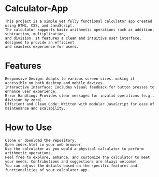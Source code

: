  # Calculator-App
    This project is a simple yet fully functional calculator app created using HTML, CSS, and JavaScript.
    The calculator supports basic arithmetic operations such as addition, subtraction, multiplication, 
    and division. It features a clean and intuitive user interface, designed to provide an efficient 
    and seamless experience for users.

# Features
    Responsive Design: Adapts to various screen sizes, making it accessible on both desktop and mobile devices.
    Interactive Interface: Includes visual feedback for button presses to enhance user experience.
    Error Handling: Provides clear messages for invalid operations (e.g., division by zero).
    Efficient and Clean Code: Written with modular JavaScript for ease of maintenance and scalability.
# How to Use
    Clone or download the repository.
    Open index.html in your web browser.
    Use the calculator as you would a physical calculator to perform arithmetic operations.
    Feel free to explore, enhance, and customize the calculator to meet your needs. Contributions and suggestions are always welcome!
    You can adjust the details based on the specific features and functionalities of your calculator app.


